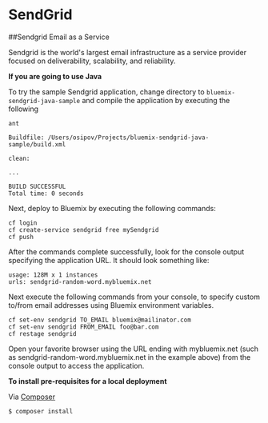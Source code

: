 # SendGrid

##Sendgrid Email as a Service

Sendgrid is the world's largest email infrastructure as a service provider focused on deliverability, scalability, and reliability. 

**If you are going to use Java**

To try the sample Sendgrid application, change directory to ```bluemix-sendgrid-java-sample``` and compile the application by executing the following

```
ant

Buildfile: /Users/osipov/Projects/bluemix-sendgrid-java-sample/build.xml

clean:

...

BUILD SUCCESSFUL
Total time: 0 seconds
```

Next, deploy to Bluemix by executing the following commands:

```
cf login
cf create-service sendgrid free mySendgrid
cf push
```

After the commands complete successfully, look for the console output specifying the application URL. It should look something like: 

```
usage: 128M x 1 instances
urls: sendgrid-random-word.mybluemix.net
```

Next execute the following commands from your console, to specify custom to/from email addresses using Bluemix environment variables. 

```
cf set-env sendgrid TO_EMAIL bluemix@mailinator.com
cf set-env sendgrid FROM_EMAIL foo@bar.com
cf restage sendgrid
```

Open your favorite browser using the URL ending with mybluemix.net (such as sendgrid-random-word.mybluemix.net in the example above) from the console output to access the application. 

**To install pre-requisites for a local deployment**

Via [Composer](https://getcomposer.org/)

``` bash
$ composer install
```
